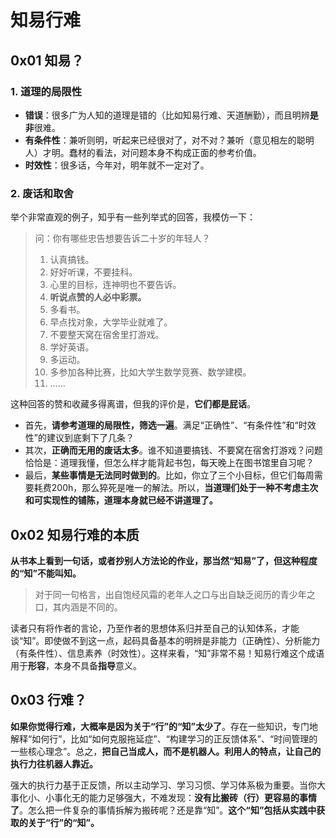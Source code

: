 # 知易行难

## 0x01 知易？

### 1. 道理的局限性

- **错误**：很多广为人知的道理是错的（比如知易行难、天道酬勤），而且明辨**是非**很难。
- **有条件性**：兼听则明，听起来已经很对了，对不对？兼听（意见相左的聪明人）才明。蠢材的看法，对问题本身不构成正面的参考价值。
- **时效性**：很多话，今年对，明年就不一定对了。

### 2. 废话和取舍

举个非常直观的例子，知乎有一些列举式的回答，我模仿一下：

> 问：你有哪些忠告想要告诉二十岁的年轻人？
>
> 1. 认真搞钱。
> 2. 好好听课，不要挂科。
> 3. 心里的目标，连神明也不要告诉。
> 4. **听说点赞的人必中彩票。**
> 5. 多看书。
> 6. 早点找对象，大学毕业就难了。
> 7. 不要整天窝在宿舍里打游戏。
> 8. 学好英语。
> 9. 多运动。
> 10. 多参加各种比赛，比如大学生数学竞赛、数学建模。
> 11. ……

这种回答的赞和收藏多得离谱，但我的评价是，**它们都是屁话**。

- 首先，**请参考道理的局限性，筛选一遍**。满足“正确性”、“有条件性”和“时效性”的建议到底剩下了几条？
- 其次，**正确而无用的废话太多**。谁不知道要搞钱、不要窝在宿舍打游戏？问题恰恰是：道理我懂，但怎么样才能背起书包，每天晚上在图书馆里自习呢？
- 最后，**某些事情是无法同时做到的**。比如，你立了三个小目标，但它们每周需要耗费200h，那么猝死是唯一的解法。所以，**当道理们处于一种不考虑主次和可实现性的铺陈，道理本身就已经不讲道理了。**

## 0x02 知易行难的本质

**从书本上看到一句话，或者抄别人方法论的作业，那当然“知易”了，但这种程度的“知”不能叫知。**

> 对于同一句格言，出自饱经风霜的老年人之口与出自缺乏阅历的青少年之口，其内涵是不同的。

读者只有将作者的言论，乃至作者的思想体系归并至自己的认知体系，才能谈“知”。即使做不到这一点，起码具备基本的明辨是非能力（正确性）、分析能力（有条件性）、信息素养（时效性）。这样来看，“知”非常不易！知易行难这个成语用于**形容**，本身不具备**指导**意义。

## 0x03 行难？

**如果你觉得行难，大概率是因为关于“行”的“知”太少了**。存在一些知识，专门地解释“如何行”，比如“如何克服拖延症”、“构建学习的正反馈体系”、“时间管理的一些核心理念”。总之，**把自己当成人，而不是机器人。利用人的特点，让自己的执行力往机器人靠近。**

强大的执行力基于正反馈，所以主动学习、学习习惯、学习体系极为重要。当你大事化小、小事化无的能力足够强大，不难发现：**没有比搬砖（行）更容易的事情了**。怎么把一件复杂的事情拆解为搬砖呢？还是靠“知”。**这个“知”包括从实践中获取的关于“行”的“知”。**
